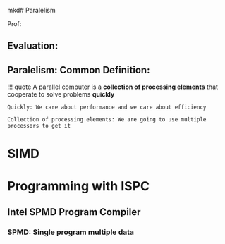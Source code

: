mkd# Paralelism 

Prof: 

## Evaluation: 

## Paralelism: Common Definition: 

!!! quote
    A parallel computer is a **collection of processing elements** that cooperate to solve problems **quickly**

    Quickly: We care about performance and we care about efficiency 

    Collection of processing elements: We are going to use multiple processors to get it  


# SIMD 

# Programming with ISPC 
## Intel SPMD Program Compiler 
### SPMD: Single program multiple data 

    